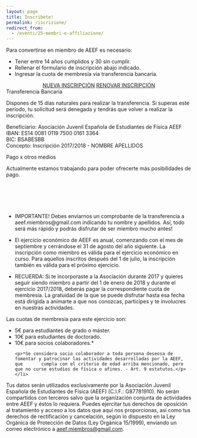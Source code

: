 ```yaml
---
layout: page
title: Inscríbete!
permalink: /iscrizione/
redirect_from:
  - /eventi/25-membri-e-affiliazione/
---
```


Para convertirse en miembro de AEEF es necesario:
<ul class="collection">
  <li class="collection-item">Tener entre 14 años cumplidos y 30 sin cumplir.</li>
  <li class="collection-item">Rellenar el formulario de inscripción abajo indicado.</li>
  <li class="collection-item">Ingresar la cuota de membresía via transferencia bancaria.</li>
</ul>

<div class="row">
	<div style="text-align:center;">
		<a class="waves-effect waves-light btn-large" href="https://goo.gl/forms/mMFrfYco6DzMigzp1">NUEVA INSCRIPCIÓN</a>
		<a class="waves-effect waves-light btn-large" href="">RENOVAR INSCRIPCIÓN</a>
        </div>
</div>
<div class="row">
  <div class="col s12 m6">
    <div class="card blue-grey darken-1">
      <div class="card-content white-text">
        <span class="card-title">Transferencia Bancaria</span>
	<p class="light">Dispones de 15 días naturales para realizar la transferencia. Si superas este período, tu solicitud será                  denegada y tendrás que volver a realizar la inscripción.</p>
	<p>Beneficiario: Asociación Juvenil Española de Estudiantes de Física AEEF<br>
	  IBAN: ES14 0081 0119 7500 0161 3364<br>
	  BIC: BSABESBB<br>
	  Concepto: Inscripción 2017/2018 - NOMBRE APELLIDOS</p>
      </div>
    </div>
  </div>
  <div class="col s12 m6">
    <div class="card blue-grey darken-1">
      <div class="card-content white-text">
        <span class="card-title">Pago x otros medios</span>
	<p class="light">Actualmente estamos trabajando para poder ofrecerte más posibilidades de pago.</p>
	<p><br><br><br><br></p>
      </div>
    </div>
  </div>
</div>

<ul class="collection">
  <li class="collection-item">
      IMPORTANTE! Debes enviarnos un comprobante de la transferencia a aeef.miembros@gmail.com indicando tu nombre y apellidos. Así, todo será más rápido y podrás disfrutar de ser miembro mucho antes!
  </li>
</ul>

<ul class="collection">
  <li class="collection-item">
      El ejercicio económico de AEEF es anual, comenzando con el mes de septiembre y cerrándose el 31 de agosto del año siguiente. La inscripción como miembro es válida para el ejercicio económico en curso. Para aquellos inscritos después del 1 de julio, la inscripción también es válida para el próximo ejercicio.
  </li>
</ul>

<ul class="collection">
  <li class="collection-item">
      RECUERDA: Si te incorporaste a la Asociación durante 2017 y quieres seguir siendo miembro a partir del 1 de enero de 2018 y durante el ejercicio 2017/2018, deberás pagar la correspondiente cuota de membresía. La gratuidad de la que se puede disfrutar hasta esa fecha está dirigida a animarte a que nos conozcas, participes y te involucres en nuestras actividades.
  </li>
</ul>

Las cuotas de membresía para este ejercicio son:
<ul class="collection">
  <li class="collection-item">5€ para estudiantes de grado o máster.<br></li>
  <li class="collection-item">10€ para estudiantes de doctorado.<br></li>
   <li class="collection-item">10€ para socios colaboradores.*<br>
    
    <p>*Se considera socio colaborador a toda persona deseosa de fomentar y patrocinar las actividades desarrolladas por la AEEF, que 		cumpla con el criterio de edad arriba mencionado, pero que no curse estudios de física o afines. - Art. 9 estatutos.</p></li>
</ul>

Tus datos serán utilizados exclusivamente por la Asociación Juvenil Española de Estudiantes de Física (AEEF) (C.I.F.: G87781910). No serán compartidos con terceros salvo que la organización conjunta de actividades entre AEEF y éstos lo requiera. Puedes ejercitar tus derechos de oposición al tratamiento y acceso a los datos que aquí nos proporcionas, así como tus derechos de rectificación y cancelación, según lo dispuesto en la Ley Orgánica de Protección de Datos (Ley Orgánica 15/1999), enviando un correo electrónico a aeef.miembros@gmail.com.
